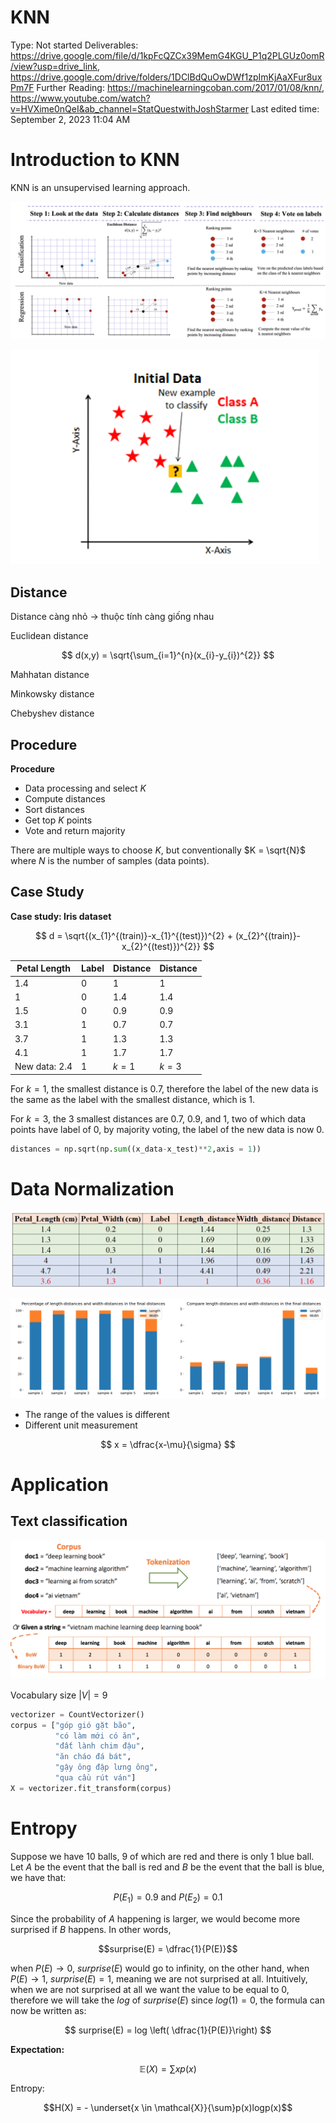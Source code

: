 # KNN

Type: Not started Deliverables: <https://drive.google.com/file/d/1kpFcQZCx39MemG4KGU_P1q2PLGUz0omR/view?usp=drive_link>, <https://drive.google.com/drive/folders/1DClBdQuOwDWf1zpImKjAaXFur8uxPm7F> Further Reading: <https://machinelearningcoban.com/2017/01/08/knn/>, <https://www.youtube.com/watch?v=HVXime0nQeI&ab_channel=StatQuestwithJoshStarmer> Last edited time: September 2, 2023 11:04 AM

# Introduction to KNN

KNN is an unsupervised learning approach.

![KNN steps](KNN%209ab0cb217f23436785a130f778bb220d/Screen_Shot_2023-08-29_at_20.20.43.png)

![KNN_Working.gif](KNN%209ab0cb217f23436785a130f778bb220d/KNN_Working.gif)

## Distance

Distance càng nhỏ → thuộc tính càng giống nhau

Euclidean distance

$$
d(x,y) = \sqrt{\sum_{i=1}^{n}(x_{i}-y_{i})^{2}}
$$

Mahhatan distance

Minkowsky distance

Chebyshev distance

## Procedure

**Procedure**

-   Data processing and select $K$
-   Compute distances
-   Sort distances
-   Get top $K$ points
-   Vote and return majority

There are multiple ways to choose $K$, but conventionally $K = \sqrt{N}$ where $N$ is the number of samples (data points).

## Case Study

**Case study: Iris dataset**

$$
d = \sqrt{(x_{1}^{(train)}-x_{1}^{(test)})^{2} + (x_{2}^{(train)}-x_{2}^{(test)})^{2}}
$$

| Petal Length  | Label | Distance | Distance |
|---------------|-------|----------|----------|
| 1.4           | 0     | 1        | 1        |
| 1             | 0     | 1.4      | 1.4      |
| 1.5           | 0     | 0.9      | 0.9      |
| 3.1           | 1     | 0.7      | 0.7      |
| 3.7           | 1     | 1.3      | 1.3      |
| 4.1           | 1     | 1.7      | 1.7      |
| New data: 2.4 | 1     | $k=1$    | $k=3$    |

For $k=1$, the smallest distance is 0.7, therefore the label of the new data is the same as the label with the smallest distance, which is 1.

For $k=3$, the 3 smallest distances are 0.7, 0.9, and 1, two of which data points have label of 0, by majority voting, the label of the new data is now 0.

``` python
distances = np.sqrt(np.sum((x_data-x_test)**2,axis = 1))
```

# Data Normalization

![](KNN%209ab0cb217f23436785a130f778bb220d/Screen_Shot_2023-08-29_at_21.08.13.png)

![](KNN%209ab0cb217f23436785a130f778bb220d/Screen_Shot_2023-08-29_at_21.07.37.png)

-   The range of the values is different
-   Different unit measurement

$$
x = \dfrac{x-\mu}{\sigma}
$$

# Application

## Text classification

![Screen Shot 2023-08-29 at 21.22.50.png](KNN%209ab0cb217f23436785a130f778bb220d/Screen_Shot_2023-08-29_at_21.22.50.png)

Vocabulary size $|V| = 9$

``` python
vectorizer = CountVectorizer()
corpus = ["góp gió gặt bão",
          "có làm mới có ăn",
          "đất lành chim đậu",
          "ăn cháo đá bát",
          "gậy ông đập lưng ông",
          "qua cầu rút ván"]
X = vectorizer.fit_transform(corpus)
```

# Entropy

Suppose we have 10 balls, 9 of which are red and there is only 1 blue ball. Let $A$ be the event that the ball is red and $B$ be the event that the ball is blue, we have that:

$$P(E_1) = 0.9 \text{ and } P(E_2) = 0.1$$

Since the probability of $A$ happening is larger, we would become more surprised if $B$ happens. In other words,

$$surprise(E) = \dfrac{1}{P(E)}$$

when $P(E) \rightarrow 0$, $surprise(E)$ would go to infinity, on the other hand, when $P(E) \rightarrow 1$, $surprise(E) = 1$, meaning we are not surprised at all. Intuitively, when we are not surprised at all we want the value to be equal to 0, therefore we will take the $log$ of $surprise(E)$ since $log(1) = 0$, the formula can now be written as:

$$
surprise(E) = log \left( \dfrac{1}{P(E)}\right)
$$

**Expectation:**

$$
\mathbb{E}(X) = \sum xp(x)
$$

Entropy:

$$H(X) = - \underset{x \in \mathcal{X}}{\sum}p(x)logp(x)$$
